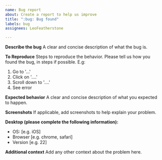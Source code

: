```yaml
---
name: Bug report
about: Create a report to help us improve
title: ":bug: Bug found"
labels: bug
assignees: LeoFeatherstone

---
```


**Describe the bug**
A clear and concise description of what the bug is.

**To Reproduce**
Steps to reproduce the behavior. Please tell us how you found the bug, in steps if possible. E.g:
1. Go to '...'
2. Click on '....'
3. Scroll down to '....'
4. See error

**Expected behavior**
A clear and concise description of what you expected to happen.

**Screenshots**
If applicable, add screenshots to help explain your problem.

**Desktop (please complete the following information):**
 - OS: [e.g. iOS]
 - Browser [e.g. chrome, safari]
 - Version [e.g. 22]


**Additional context**
Add any other context about the problem here.
